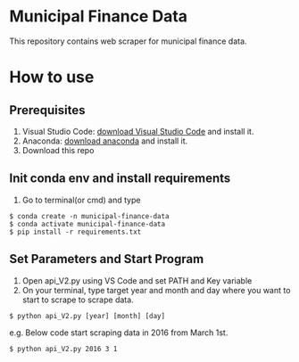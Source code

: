 # Municipal Finance Data
This repository contains web scraper for municipal finance data.

# How to use

## Prerequisites
1. Visual Studio Code: [download Visual Studio Code](https://code.visualstudio.com/download) and install it.
2. Anaconda: [download anaconda](https://www.anaconda.com/products/individual-d) and install it.
3. Download this repo

## Init conda env and install requirements
1. Go to terminal(or cmd) and type
```terminal
$ conda create -n municipal-finance-data
$ conda activate municipal-finance-data
$ pip install -r requirements.txt
```

## Set Parameters and Start Program
1. Open api_V2.py using VS Code and set PATH and Key variable 
2. On your terminal, type target year and month and day where you want to start to scrape to scrape data.
```terminal
$ python api_V2.py [year] [month] [day]
```
e.g. Below code start scraping data in 2016 from March 1st.
```terminal
$ python api_V2.py 2016 3 1
```
